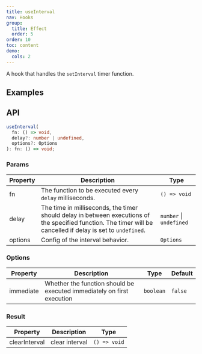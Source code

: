 ```yaml
---
title: useInterval
nav: Hooks
group:
  title: Effect
  order: 5
order: 10
toc: content
demo:
  cols: 2
---
```


A hook that handles the `setInterval` timer function.

## Examples

<!-- prettier-ignore -->
<code src="./demo/demo1.tsx"></code>
<code src="./demo/demo2.tsx"></code>

## API

```typescript
useInterval(
  fn: () => void,
  delay?: number | undefined,
  options?: Options
): fn: () => void;
```

### Params

| Property | Description | Type |
| --- | --- | --- |
| fn | The function to be executed every `delay` milliseconds. | `() => void` |
| delay | The time in milliseconds, the timer should delay in between executions of the specified function. The timer will be cancelled if delay is set to `undefined`. | `number` \| `undefined` |
| options | Config of the interval behavior. | `Options` |

### Options

| Property | Description | Type | Default |
| --- | --- | --- | --- |
| immediate | Whether the function should be executed immediately on first execution | `boolean` | `false` |

### Result

| Property      | Description    | Type         |
| ------------- | -------------- | ------------ |
| clearInterval | clear interval | `() => void` |
